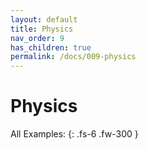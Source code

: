 ```yaml
---
layout: default
title: Physics
nav_order: 9
has_children: true
permalink: /docs/009-physics
---
```


# Physics

All Examples:
{: .fs-6 .fw-300 }